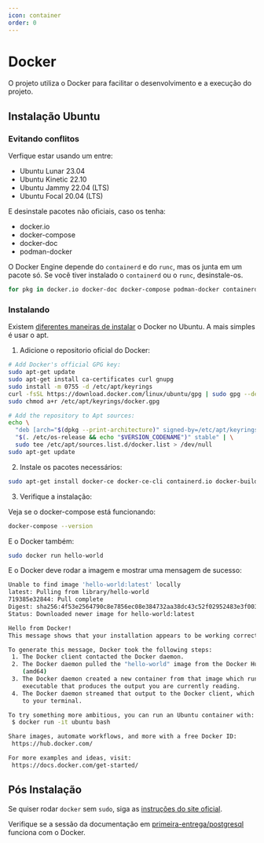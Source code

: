 ```yaml
---
icon: container
order: 0
---
```


# Docker

O projeto utiliza o Docker para facilitar o desenvolvimento e a execução do projeto.

## Instalação Ubuntu

### Evitando conflitos

Verfique estar usando um entre:

- Ubuntu Lunar 23.04
- Ubuntu Kinetic 22.10
- Ubuntu Jammy 22.04 (LTS)
- Ubuntu Focal 20.04 (LTS)

E desinstale pacotes não oficiais, caso os tenha:

- docker.io
- docker-compose
- docker-doc
- podman-docker

O Docker Engine depende do `containerd` e do `runc`, mas os junta em um pacote só. Se você tiver instalado o `containerd` ou o `runc`, desinstale-os.

```bash
for pkg in docker.io docker-doc docker-compose podman-docker containerd runc; do sudo apt-get remove $pkg; done
```

### Instalando

Existem [diferentes maneiras de instalar](https://docs.docker.com/engine/install/ubuntu/#installation-methods) o Docker no Ubuntu. A mais simples é usar o apt.

1. Adicione o repositorio oficial do Docker:

```bash
# Add Docker's official GPG key:
sudo apt-get update
sudo apt-get install ca-certificates curl gnupg
sudo install -m 0755 -d /etc/apt/keyrings
curl -fsSL https://download.docker.com/linux/ubuntu/gpg | sudo gpg --dearmor -o /etc/apt/keyrings/docker.gpg
sudo chmod a+r /etc/apt/keyrings/docker.gpg

# Add the repository to Apt sources:
echo \
  "deb [arch="$(dpkg --print-architecture)" signed-by=/etc/apt/keyrings/docker.gpg] https://download.docker.com/linux/ubuntu \
  "$(. /etc/os-release && echo "$VERSION_CODENAME")" stable" | \
  sudo tee /etc/apt/sources.list.d/docker.list > /dev/null
sudo apt-get update
```

2. Instale os pacotes necessários:

```bash
sudo apt-get install docker-ce docker-ce-cli containerd.io docker-buildx-plugin docker-compose-plugin
```

3. Verifique a instalação:

Veja se o docker-compose está funcionando:

```bash
docker-compose --version
```

E o Docker também:

```bash
sudo docker run hello-world
```

E o Docker deve rodar a imagem e mostrar uma mensagem de sucesso:

```bash
Unable to find image 'hello-world:latest' locally
latest: Pulling from library/hello-world
719385e32844: Pull complete
Digest: sha256:4f53e2564790c8e7856ec08e384732aa38dc43c52f02952483e3f003afbf23db
Status: Downloaded newer image for hello-world:latest

Hello from Docker!
This message shows that your installation appears to be working correctly.

To generate this message, Docker took the following steps:
 1. The Docker client contacted the Docker daemon.
 2. The Docker daemon pulled the "hello-world" image from the Docker Hub.
    (amd64)
 3. The Docker daemon created a new container from that image which runs the
    executable that produces the output you are currently reading.
 4. The Docker daemon streamed that output to the Docker client, which sent it
    to your terminal.

To try something more ambitious, you can run an Ubuntu container with:
 $ docker run -it ubuntu bash

Share images, automate workflows, and more with a free Docker ID:
 https://hub.docker.com/

For more examples and ideas, visit:
 https://docs.docker.com/get-started/
```

## Pós Instalação

Se quiser rodar `docker` sem `sudo`, siga as [instruções do site oficial](https://docs.docker.com/engine/install/linux-postinstall/).

Verifique se a sessão da documentação em [primeira-entrega/postgresql](./postgresql.md) funciona com o Docker.
